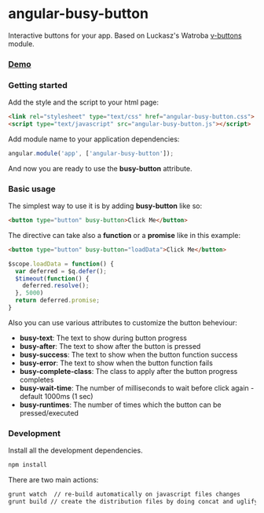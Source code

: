 # angular-busy-button
Interactive buttons for your app.
Based on Luckasz's Watroba [v-buttons](https://github.com/LukaszWatroba/v-button) module.

### [Demo](http://www.codekraft.it/demos/angular-busy-button/)

### Getting started
Add the style and the script to your html page:
```html
<link rel="stylesheet" type="text/css" href="angular-busy-button.css">
<script type="text/javascript" src="angular-busy-button.js"></script>
```
Add module name to your application dependencies:
```javascript
angular.module('app', ['angular-busy-button']);
```
And now you are ready to use the __busy-button__ attribute.

### Basic usage
The simplest way to use it is by adding __busy-button__ like so:
```html
<button type="button" busy-button>Click Me</button>
```
The directive can take also a __function__ or a __promise__ like in this example:
```html
<button type="button" busy-button="loadData">Click Me</button>
```
```javascript
$scope.loadData = function() {
  var deferred = $q.defer();
  $timeout(function() {
    deferred.resolve();
  }, 5000)
  return deferred.promise;
}
```
Also you can use various attributes to customize the button beheviour:
* __busy-text__: The text to show during button progress
* __busy-after__: The text to show after the button is pressed
* __busy-success__: The text to show when the button function success
* __busy-error__: The text to show when the button function fails
* __busy-complete-class__: The class to apply after the button progress completes
* __busy-wait-time__: The number of milliseconds to wait before click again - default 1000ms (1 sec)
* __busy-runtimes__: The number of times which the button can be pressed/executed

### Development
Install all the development dependencies.
```bash
npm install
```
There are two main actions:
```bash
grunt watch  // re-build automatically on javascript files changes
grunt build // create the distribution files by doing concat and uglify
```
